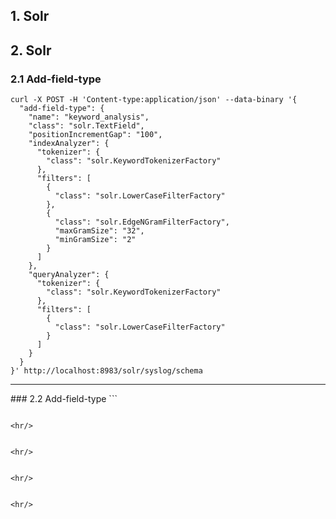 ## 1. Solr




## 2. Solr

### 2.1 Add-field-type

```
curl -X POST -H 'Content-type:application/json' --data-binary '{
  "add-field-type": {
    "name": "keyword_analysis",
    "class": "solr.TextField",
    "positionIncrementGap": "100",
    "indexAnalyzer": {
      "tokenizer": {
        "class": "solr.KeywordTokenizerFactory"
      },
      "filters": [
        {
          "class": "solr.LowerCaseFilterFactory"
        },
        {
          "class": "solr.EdgeNGramFilterFactory",
          "maxGramSize": "32",
          "minGramSize": "2"
        }
      ]
    },
    "queryAnalyzer": {
      "tokenizer": {
        "class": "solr.KeywordTokenizerFactory"
      },
      "filters": [
        {
          "class": "solr.LowerCaseFilterFactory"
        }
      ]
    }
  }
}' http://localhost:8983/solr/syslog/schema
```
<hr/>
### 2.2 Add-field-type
```

```

<hr/>

```

```

<hr/>

```

```

<hr/>

```

```

<hr/>

```

```
